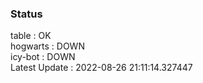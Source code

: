 ### Status


table : OK  
hogwarts : DOWN  
icy-bot : DOWN  
Latest Update : 2022-08-26 21:11:14.327447
